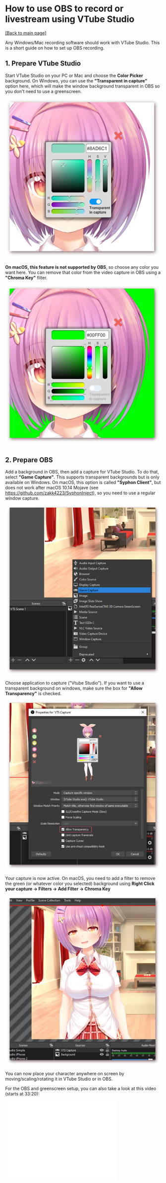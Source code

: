 # How to use OBS to record or livestream using VTube Studio

[\[Back to main page\]](https://denchisoft.github.io/)

Any Windows/Mac recording software should work with VTube Studio. This is a short guide on how to set up OBS recording.

## 1. Prepare VTube Studio

Start VTube Studio on your PC or Mac and choose the __Color Picker__ background. On Windows, you can use the __"Transparent in capture"__ option here, which will make the window background transparent in OBS so you don't need to use a greenscreen.

![OBS Setup 1](../images/obs_screenshots/obs_2.png "OBS Setup 1")

__On macOS, this feature is not supported by OBS__, so choose any color you want here. You can remove that color from the video capture in OBS using a __"Chroma Key"__ filter.

![OBS Setup 2](../images/obs_screenshots/obs_1.png "OBS Setup 2")


## 2. Prepare OBS

Add a background in OBS, then add a capture for VTube Studio. To do that, select __"Game Capture"__. This supports transparent backgrounds but is only available on Windows. On macOS, this option is called __"Syphon Client"__, but does not work after macOS 10.14 Mojave (see https://github.com/zakk4223/SyphonInject), so you need to use a regular window capture.

![OBS Setup 3](../images/obs_screenshots/obs_3.png "OBS Setup 3")

Choose application to capture ("Vtube Studio"). If you want to use a transparent background on windows, make sure the box for __"Allow Transparency"__ is checked.

![OBS Setup 4](../images/obs_screenshots/obs_4.png "OBS Setup 4")

Your capture is now active. On macOS, you need to add a filter to remove the green (or whatever color you selected) background using __Right Click your capture -> Filters -> Add Filter -> Chroma Key__

![OBS Setup 5](../images/obs_screenshots/obs_5.png "OBS Setup 5")

You can now place your character anywhere on screen by moving/scaling/rotating it in VTube Studio or in OBS.

For the OBS and greenscreen setup, you can also take a look at this video (starts at 33:20):

<iframe width="360" height="252" src="//www.youtube.com/embed/q5dKr0ulx10?t=2000" frameborder="0" allowfullscreen="allowfullscreen">&nbsp;</iframe>


